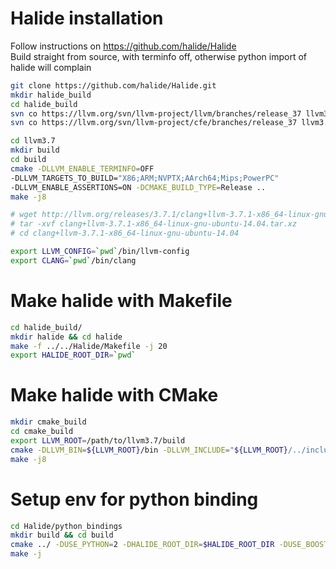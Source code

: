 Halide installation
====

Follow instructions on https://github.com/halide/Halide<br>
Build straight from source, with terminfo off, otherwise python import
of halide will complain

```sh
git clone https://github.com/halide/Halide.git
mkdir halide_build
cd halide_build
svn co https://llvm.org/svn/llvm-project/llvm/branches/release_37 llvm3.7
svn co https://llvm.org/svn/llvm-project/cfe/branches/release_37 llvm3.7/tools/clang

cd llvm3.7
mkdir build
cd build
cmake -DLLVM_ENABLE_TERMINFO=OFF
-DLLVM_TARGETS_TO_BUILD="X86;ARM;NVPTX;AArch64;Mips;PowerPC"
-DLLVM_ENABLE_ASSERTIONS=ON -DCMAKE_BUILD_TYPE=Release ..
make -j8

# wget http://llvm.org/releases/3.7.1/clang+llvm-3.7.1-x86_64-linux-gnu-ubuntu-14.04.tar.xz
# tar -xvf clang+llvm-3.7.1-x86_64-linux-gnu-ubuntu-14.04.tar.xz
# cd clang+llvm-3.7.1-x86_64-linux-gnu-ubuntu-14.04

export LLVM_CONFIG=`pwd`/bin/llvm-config
export CLANG=`pwd`/bin/clang
```

# Make halide with Makefile
```sh
cd halide_build/
mkdir halide && cd halide
make -f ../../Halide/Makefile -j 20
export HALIDE_ROOT_DIR=`pwd`
```
# Make halide with CMake
```sh
mkdir cmake_build
cd cmake_build
export LLVM_ROOT=/path/to/llvm3.7/build
cmake -DLLVM_BIN=${LLVM_ROOT}/bin -DLLVM_INCLUDE="${LLVM_ROOT}/../include;${LLVM_ROOT}/include" -DLLVM_LIB=${LLVM_ROOT}/lib -DLLVM_VERSION=37 ..
make -j8
```

# Setup env for python binding
```sh
cd Halide/python_bindings
mkdir build && cd build
cmake ../ -DUSE_PYTHON=2 -DHALIDE_ROOT_DIR=$HALIDE_ROOT_DIR -DUSE_BOOST_NUMPY=OFF
make -j 
```
